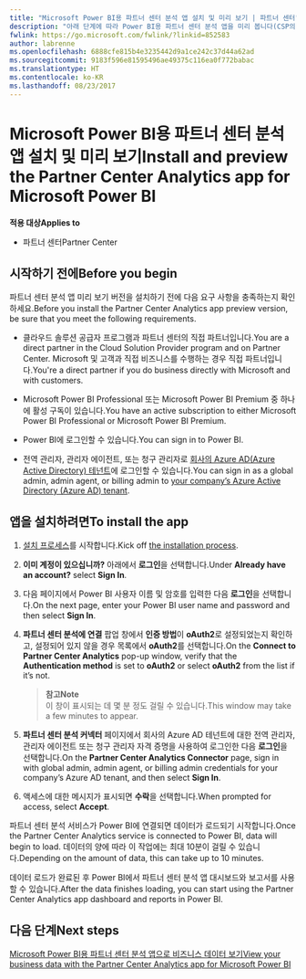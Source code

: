 ```yaml
---
title: "Microsoft Power BI용 파트너 센터 분석 앱 설치 및 미리 보기 | 파트너 센터"
description: "아래 단계에 따라 Power BI용 파트너 센터 분석 앱을 미리 봅니다(CSP의 직접 파트너용).b"
fwlink: https://go.microsoft.com/fwlink/?linkid=852583
author: labrenne
ms.openlocfilehash: 6888cfe815b4e3235442d9a1ce242c37d44a62ad
ms.sourcegitcommit: 9183f596e81595496ae49375c116ea0f772babac
ms.translationtype: HT
ms.contentlocale: ko-KR
ms.lasthandoff: 08/23/2017
---
```

# <a name="install-and-preview-the-partner-center-analytics-app-for-microsoft-power-bi"></a><span data-ttu-id="e1ee8-103">Microsoft Power BI용 파트너 센터 분석 앱 설치 및 미리 보기</span><span class="sxs-lookup"><span data-stu-id="e1ee8-103">Install and preview the Partner Center Analytics app for Microsoft Power BI</span></span>

**<span data-ttu-id="e1ee8-104">적용 대상</span><span class="sxs-lookup"><span data-stu-id="e1ee8-104">Applies to</span></span>**

-   <span data-ttu-id="e1ee8-105">파트너 센터</span><span class="sxs-lookup"><span data-stu-id="e1ee8-105">Partner Center</span></span>

## <a name="before-you-begin"></a><span data-ttu-id="e1ee8-106">시작하기 전에</span><span class="sxs-lookup"><span data-stu-id="e1ee8-106">Before you begin</span></span>

<span data-ttu-id="e1ee8-107">파트너 센터 분석 앱 미리 보기 버전을 설치하기 전에 다음 요구 사항을 충족하는지 확인하세요.</span><span class="sxs-lookup"><span data-stu-id="e1ee8-107">Before you install the Partner Center Analytics app preview version, be sure that you meet the following requirements.</span></span>

-   <span data-ttu-id="e1ee8-108">클라우드 솔루션 공급자 프로그램과 파트너 센터의 직접 파트너입니다.</span><span class="sxs-lookup"><span data-stu-id="e1ee8-108">You are a direct partner in the Cloud Solution Provider program and on Partner Center.</span></span> <span data-ttu-id="e1ee8-109">Microsoft 및 고객과 직접 비즈니스를 수행하는 경우 직접 파트너입니다.</span><span class="sxs-lookup"><span data-stu-id="e1ee8-109">You're a direct partner if you do business directly with Microsoft and with customers.</span></span>

-   <span data-ttu-id="e1ee8-110">Microsoft Power BI Professional 또는 Microsoft Power BI Premium 중 하나에 활성 구독이 있습니다.</span><span class="sxs-lookup"><span data-stu-id="e1ee8-110">You have an active subscription to either Microsoft Power BI Professional or Microsoft Power BI Premium.</span></span>

-   <span data-ttu-id="e1ee8-111">Power BI에 로그인할 수 있습니다.</span><span class="sxs-lookup"><span data-stu-id="e1ee8-111">You can sign in to Power BI.</span></span>

-   <span data-ttu-id="e1ee8-112">전역 관리자, 관리자 에이전트, 또는 청구 관리자로 [회사의 Azure AD(Azure Active Directory) 테넌트](azure-active-directory-tenants-and-partner-center.md)에 로그인할 수 있습니다.</span><span class="sxs-lookup"><span data-stu-id="e1ee8-112">You can sign in as a global admin, admin agent, or billing admin to [your company’s Azure Active Directory (Azure AD) tenant](azure-active-directory-tenants-and-partner-center.md).</span></span>

## <a name="to-install-the-app"></a><span data-ttu-id="e1ee8-113">앱을 설치하려면</span><span class="sxs-lookup"><span data-stu-id="e1ee8-113">To install the app</span></span>

1. <span data-ttu-id="e1ee8-114">[설치 프로세스](https://app.powerbi.com/getdata/services/partneranalytics?cpcode=PartnerCenterAnalytics&getDataForceConnect=true&alwaysPromptForContentProviderCreds=true)를 시작합니다.</span><span class="sxs-lookup"><span data-stu-id="e1ee8-114">Kick off [the installation process](https://app.powerbi.com/getdata/services/partneranalytics?cpcode=PartnerCenterAnalytics&getDataForceConnect=true&alwaysPromptForContentProviderCreds=true).</span></span>

2. <span data-ttu-id="e1ee8-115">**이미 계정이 있으십니까?** 아래에서 **로그인**을 선택합니다.</span><span class="sxs-lookup"><span data-stu-id="e1ee8-115">Under **Already have an account?** select **Sign In**.</span></span> 

3.  <span data-ttu-id="e1ee8-116">다음 페이지에서 Power BI 사용자 이름 및 암호를 입력한 다음 **로그인**을 선택합니다.</span><span class="sxs-lookup"><span data-stu-id="e1ee8-116">On the next page, enter your Power BI user name and password and then select **Sign In**.</span></span> 

4.  <span data-ttu-id="e1ee8-117">**파트너 센터 분석에 연결** 팝업 창에서 **인증 방법**이 **oAuth2**로 설정되었는지 확인하고, 설정되어 있지 않을 경우 목록에서 **oAuth2**를 선택합니다.</span><span class="sxs-lookup"><span data-stu-id="e1ee8-117">On the **Connect to Partner Center Analytics** pop-up window, verify that the **Authentication method** is set to **oAuth2** or select **oAuth2** from the list if it’s not.</span></span> 

    >**<span data-ttu-id="e1ee8-118">참고</span><span class="sxs-lookup"><span data-stu-id="e1ee8-118">Note</span></span>**<br> <span data-ttu-id="e1ee8-119">이 창이 표시되는 데 몇 분 정도 걸릴 수 있습니다.</span><span class="sxs-lookup"><span data-stu-id="e1ee8-119">This window may take a few minutes to appear.</span></span>

5.  <span data-ttu-id="e1ee8-120">**파트너 센터 분석 커넥터** 페이지에서 회사의 Azure AD 테넌트에 대한 전역 관리자, 관리자 에이전트 또는 청구 관리자 자격 증명을 사용하여 로그인한 다음 **로그인**을 선택합니다.</span><span class="sxs-lookup"><span data-stu-id="e1ee8-120">On the **Partner Center Analytics Connector** page, sign in with global admin, admin agent, or billing admin credentials for your company’s Azure AD tenant, and then select **Sign In**.</span></span>
 
6.  <span data-ttu-id="e1ee8-121">액세스에 대한 메시지가 표시되면 **수락**을 선택합니다.</span><span class="sxs-lookup"><span data-stu-id="e1ee8-121">When prompted for access, select **Accept**.</span></span> 

<span data-ttu-id="e1ee8-122">파트너 센터 분석 서비스가 Power BI에 연결되면 데이터가 로드되기 시작합니다.</span><span class="sxs-lookup"><span data-stu-id="e1ee8-122">Once the Partner Center Analytics service is connected to Power BI, data will begin to load.</span></span> <span data-ttu-id="e1ee8-123">데이터의 양에 따라 이 작업에는 최대 10분이 걸릴 수 있습니다.</span><span class="sxs-lookup"><span data-stu-id="e1ee8-123">Depending on the amount of data, this can take up to 10 minutes.</span></span> 

<span data-ttu-id="e1ee8-124">데이터 로드가 완료된 후 Power BI에서 파트너 센터 분석 앱 대시보드와 보고서를 사용할 수 있습니다.</span><span class="sxs-lookup"><span data-stu-id="e1ee8-124">After the data finishes loading, you can start using the Partner Center Analytics app dashboard and reports in Power BI.</span></span>

## <a name="next-steps"></a><span data-ttu-id="e1ee8-125">다음 단계</span><span class="sxs-lookup"><span data-stu-id="e1ee8-125">Next steps</span></span>

[<span data-ttu-id="e1ee8-126">Microsoft Power BI용 파트너 센터 분석 앱으로 비즈니스 데이터 보기</span><span class="sxs-lookup"><span data-stu-id="e1ee8-126">View your business data with the Partner Center Analytics app for Microsoft Power BI</span></span>](power-bi-app-for-direct-partners-use.md)
